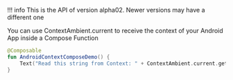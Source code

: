 !!! info
    This is the API of version alpha02. Newer versions may have a different one
    
You can use ContextAmbient.current to receive the context of your Android App inside a Compose Function

```kotlin 
@Composable
fun AndroidContextComposeDemo() {
    Text("Read this string from Context: " + ContextAmbient.current.getString(R.string.app_name))
}
```
